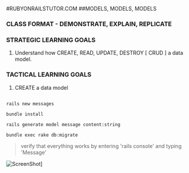 #RUBYONRAILSTUTOR.COM
##MODELS, MODELS, MODELS

### CLASS FORMAT - DEMONSTRATE, EXPLAIN, REPLICATE

### STRATEGIC LEARNING GOALS
1.  Understand how CREATE, READ, UPDATE, DESTROY [ CRUD ] a data model.

### TACTICAL LEARNING GOALS
1. CREATE a data model

  ```

  rails new messages

  bundle install

  rails generate model message content:string

  bundle exec rake db:migrate

  ```

  > verify that everything works by entering 'rails console' and typing 'Message'

![ScreenShot](https://dl.dropboxusercontent.com/u/12834645/railstutor/lessons/Screen%20Shot%202013-11-19%20at%2010.05.22%20AM.png
)]

